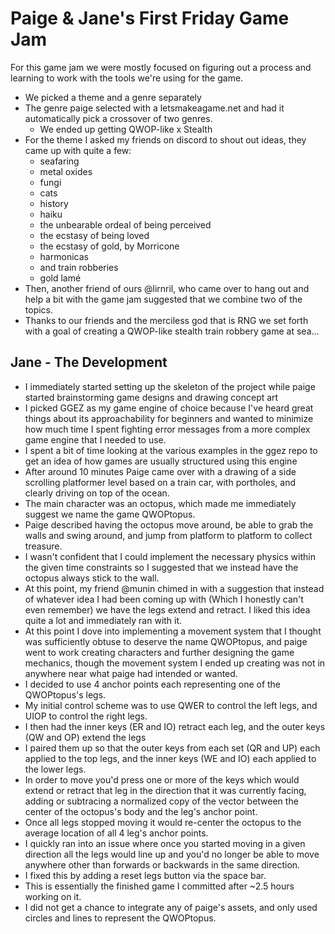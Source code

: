 # Paige & Jane's First Friday Game Jam

For this game jam we were mostly focused on figuring out a process and learning
to work with the tools we're using for the game.

- We picked a theme and a genre separately
- The genre paige selected with a letsmakeagame.net and had it automatically
  pick a crossover of two genres.
    - We ended up getting QWOP-like x Stealth
- For the theme I asked my friends on discord to shout out ideas, they came up
  with quite a few:
    - seafaring
    - metal oxides
    - fungi
    - cats
    - history
    - haiku
    - the unbearable ordeal of being perceived
    - the ecstasy of being loved
    - the ecstasy of gold, by Morricone
    - harmonicas
    - and train robberies
    - gold lamé
- Then, another friend of ours @lirnril, who came over to hang out and help a
  bit with the game jam suggested that we combine two of the topics.
- Thanks to our friends and the merciless god that is RNG we set forth with a
  goal of creating a QWOP-like stealth train robbery game at sea...

## Jane - The Development

- I immediately started setting up the skeleton of the project while paige
  started brainstorming game designs and drawing concept art
- I picked GGEZ as my game engine of choice because I've heard great things
  about its approachability for beginners and wanted to minimize how much time
  I spent fighting error messages from a more complex game engine that I needed
  to use.
- I spent a bit of time looking at the various examples in the ggez repo to get
  an idea of how games are usually structured using this engine
- After around 10 minutes Paige came over with a drawing of a side scrolling
  platformer level based on a train car, with portholes, and clearly driving on
  top of the ocean.
- The main character was an octopus, which made me immediately suggest we name
  the game QWOPtopus.
- Paige described having the octopus move around, be able to grab the walls and
  swing around, and jump from platform to platform to collect treasure.
- I wasn't confident that I could implement the necessary physics within the
  given time constraints so I suggested that we instead have the octopus always
  stick to the wall.
- At this point, my friend @munin chimed in with a suggestion that instead of
  whatever idea I had been coming up with (Which I honestly can't even
  remember) we have the legs extend and retract. I liked this idea quite a lot
  and immediately ran with it.
- At this point I dove into implementing a movement system that I thought was
  sufficiently obtuse to deserve the name QWOPtopus, and paige went to work
  creating characters and further designing the game mechanics, though the
  movement system I ended up creating was not in anywhere near what paige had
  intended or wanted.
- I decided to use 4 anchor points each representing one of the QWOPtopus's
  legs.
- My initial control scheme was to use QWER to control the left legs, and UIOP
  to control the right legs.
- I then had the inner keys (ER and IO) retract each leg, and the outer keys
  (QW and OP) extend the legs
- I paired them up so that the outer keys from each set (QR and UP)
  each applied to the top legs, and the inner keys (WE and IO) each applied to
  the lower legs.
- In order to move you'd press one or more of the keys which would extend or
  retract that leg in the direction that it was currently facing, adding or
  subtracing a normalized copy of the vector between the center of the
  octopus's body and the leg's anchor point.
- Once all legs stopped moving it would re-center the octopus to the average
  location of all 4 leg's anchor points.
- I quickly ran into an issue where once you started moving in a given
  direction all the legs would line up and you'd no longer be able to move
  anywhere other than forwards or backwards in the same direction.
- I fixed this by adding a reset legs button via the space bar.
- This is essentially the finished game I committed after ~2.5 hours working on
  it.
- I did not get a chance to integrate any of paige's assets, and only used
  circles and lines to represent the QWOPtopus.
